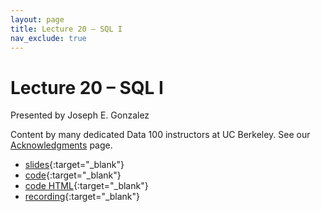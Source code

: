 ```yaml
---
layout: page
title: Lecture 20 – SQL I
nav_exclude: true
---
```


# Lecture 20 – SQL I

Presented by Joseph E. Gonzalez

Content by many dedicated Data 100 instructors at UC Berkeley. See our [Acknowledgments](../../acks) page.

- [slides](https://docs.google.com/presentation/d/1TnL5C42LGbq5dE-QqCoGjhaE4KNcVCF5A1pRnprzHLo/edit?usp=sharing){:target="_blank"}
- [code](https://data100.datahub.berkeley.edu/hub/user-redirect/git-pull?repo=https%3A%2F%2Fgithub.com%2FDS-100%2Fsp24-student&urlpath=lab%2Ftree%2Fsp24-student%2Flecture%2Flec20%2Flec20.ipynb&branch=main){:target="_blank"}
- [code HTML](../../resources/assets/lectures/lec20/lec20.html){:target="_blank"}
- [recording](https://youtu.be/_ry7vNJUByo){:target="_blank"}